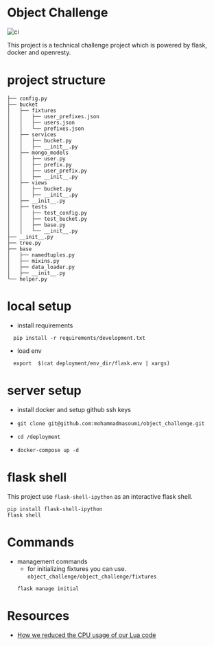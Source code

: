 # Object Challenge

![ci](https://github.com/mohammadmasoumi/object_challenge/workflows/ci/badge.svg)

This project is a technical challenge project which is powered by flask, docker and openresty.


# project structure

```
├── config.py
├── bucket
│   ├── fixtures
│   │   ├── user_prefixes.json
│   │   ├── users.json
│   │   └── prefixes.json
│   ├── services
│   │   ├── bucket.py
│   │   ├── __init__.py
│   ├── mongo_models
│   │   ├── user.py
│   │   ├── prefix.py
│   │   ├── user_prefix.py
│   │   ├── __init__.py
│   ├── views
│   │   ├── bucket.py
│   │   ├── __init__.py
│   ├── __init__.py
│   ├── tests
│   │   ├── test_config.py
│   │   ├── test_bucket.py
│   │   ├── base.py
│   │   └── __init__.py
├── __init__.py
├── tree.py
├── base
│   ├── namedtuples.py
│   ├── mixins.py
│   ├── data_loader.py
│   ├── __init__.py
└── helper.py
```

# local setup

  - install requirements
  ```shell script
    pip install -r requirements/development.txt
  ```
  - load env
  ```shell script
    export  $(cat deployment/env_dir/flask.env | xargs)
  ```


# server setup

 - install docker and setup github ssh keys
 - ```
   git clone git@github.com:mohammadmasoumi/object_challenge.git
   ``` 
 - ```
   cd /deployment
   ```
 - ```
   docker-compose up -d 
   ```
   
   
# flask shell

This project use `flask-shell-ipython` as an interactive flask shell.
```shell script
pip install flask-shell-ipython
flask shell
```

# Commands

 - management commands
    - for initializing fixtures you can use. `object_challenge/object_challenge/fixtures`
    ```shell script
    flask manage initial
    ``` 

# Resources

  - [How we reduced the CPU usage of our Lua code][1]
  
  
[1]: https://medium.com/@fabricebaumann/how-we-reduced-the-cpu-usage-of-our-lua-code-cc30d001a328